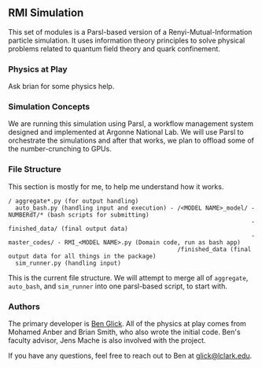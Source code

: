 ## RMI Simulation

This set of modules is a Parsl-based version of a Renyi-Mutual-Information particle simulation. It uses information theory principles to solve physical problems related to quantum field theory and quark confinement.

### Physics at Play

Ask brian for some physics help.

### Simulation Concepts

We are running this simulation using Parsl, a workflow management system designed and implemented at Argonne National Lab. We will use Parsl to orchestrate the simulations and after that works, we plan to offload some of the number-crunching to GPUs.

### File Structure

This section is mostly for me, to help me understand how it works.

```
/ aggregate*.py (for output handling)             
  auto_bash.py (handling input and execution) - /<MODEL NAME>_model/ - NUMBERdT/* (bash scripts for submitting)
                                                                     - finished_data/ (final output data)
                                                                     - master_codes/ - RMI_<MODEL NAME>.py (Domain code, run as bash app)
                                                /finished_data (final output data for all things in the package)
  sim_runner.py (handling input)
```

This is the current file structure. We will attempt to merge all of `aggregate`, `auto_bash`, and `sim_runner` into one parsl-based script, to start with.

### Authors

The primary developer is [Ben Glick](https://glick.cloud). All of the physics at play comes from Mohamed Anber and Brian Smith, who also wrote the initial code. Ben's faculty advisor, Jens Mache is also involved with the project. 

If you have any questions, feel free to reach out to Ben at [glick@lclark.edu](mailto:glick@lclark.edu).
